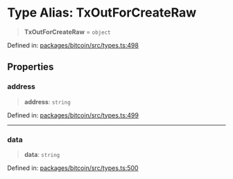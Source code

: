 # Type Alias: TxOutForCreateRaw

> **TxOutForCreateRaw** = `object`

Defined in: [packages/bitcoin/src/types.ts:498](https://github.com/dcdpr/did-btcr2-js/blob/c82bc5c69016e1146a0c52c6e6b21621f5abd6d4/packages/bitcoin/src/types.ts#L498)

## Properties

### address

> **address**: `string`

Defined in: [packages/bitcoin/src/types.ts:499](https://github.com/dcdpr/did-btcr2-js/blob/c82bc5c69016e1146a0c52c6e6b21621f5abd6d4/packages/bitcoin/src/types.ts#L499)

***

### data

> **data**: `string`

Defined in: [packages/bitcoin/src/types.ts:500](https://github.com/dcdpr/did-btcr2-js/blob/c82bc5c69016e1146a0c52c6e6b21621f5abd6d4/packages/bitcoin/src/types.ts#L500)

